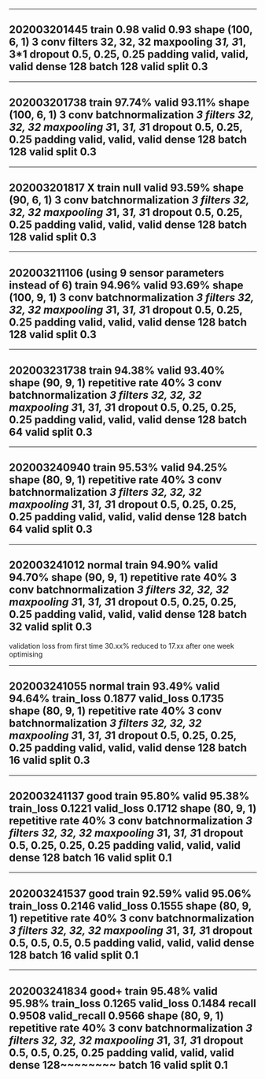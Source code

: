 ---------------------
202003201445 
    train 0.98 valid 0.93
    shape (100, 6, 1)
    3 conv
    filters 32, 32, 32
    maxpooling 3*1, 3*1, 3*1
    dropout 0.5, 0.25, 0.25
    padding valid, valid, valid
    dense 128
    batch 128
    valid split 0.3
---------------------

---------------------
202003201738
    train 97.74% valid 93.11%
    shape (100, 6, 1)
    3 conv 
    batchnormalization *3
    filters 32, 32, 32
    maxpooling 3*1, 3*1, 3*1
    dropout 0.5, 0.25, 0.25
    padding valid, valid, valid
    dense 128
    batch 128
    valid split 0.3
---------------------

---------------------
202003201817 X
    train null valid 93.59%
    shape (90, 6, 1)
    3 conv 
    batchnormalization *3
    filters 32, 32, 32
    maxpooling 3*1, 3*1, 3*1
    dropout 0.5, 0.25, 0.25
    padding valid, valid, valid
    dense 128
    batch 128
    valid split 0.3
---------------------
---------------------
202003211106 (using 9 sensor parameters instead of 6)
    train 94.96% valid 93.69%
    shape (100, 9, 1)
    3 conv 
    batchnormalization *3
    filters 32, 32, 32
    maxpooling 3*1, 3*1, 3*1
    dropout 0.5, 0.25, 0.25
    padding valid, valid, valid
    dense 128
    batch 128
    valid split 0.3
---------------------

---------------------
202003231738
    train 94.38% valid 93.40%
    shape (90, 9, 1)
    repetitive rate 40%
    3 conv 
    batchnormalization *3
    filters 32, 32, 32
    maxpooling 3*1, 3*1, 3*1
    dropout 0.5, 0.25, 0.25, 0.25
    padding valid, valid, valid
    dense 128
    batch 64
    valid split 0.3
---------------------

---------------------
202003240940
    train 95.53% valid 94.25%
    shape (80, 9, 1)
    repetitive rate 40%
    3 conv 
    batchnormalization *3
    filters 32, 32, 32
    maxpooling 3*1, 3*1, 3*1
    dropout 0.5, 0.25, 0.25, 0.25
    padding valid, valid, valid
    dense 128
    batch 64
    valid split 0.3
---------------------

---------------------
202003241012 normal
    train 94.90% valid 94.70%
    shape (90, 9, 1)
    repetitive rate 40%
    3 conv 
    batchnormalization *3
    filters 32, 32, 32
    maxpooling 3*1, 3*1, 3*1
    dropout 0.5, 0.25, 0.25, 0.25
    padding valid, valid, valid
    dense 128
    batch 32
    valid split 0.3
---------------------

validation loss from first time 30.xx% reduced to 17.xx after one week optimising

---------------------
202003241055 normal
    train 93.49% valid 94.64%
    train_loss 0.1877 valid_loss 0.1735
    shape (80, 9, 1)
    repetitive rate 40%
    3 conv 
    batchnormalization *3
    filters 32, 32, 32
    maxpooling 3*1, 3*1, 3*1
    dropout 0.5, 0.25, 0.25, 0.25
    padding valid, valid, valid
    dense 128
    batch 16
    valid split 0.3
---------------------

---------------------
202003241137 good
    train 95.80% valid 95.38%
    train_loss 0.1221 valid_loss 0.1712
    shape (80, 9, 1)
    repetitive rate 40%
    3 conv 
    batchnormalization *3
    filters 32, 32, 32
    maxpooling 3*1, 3*1, 3*1
    dropout 0.5, 0.25, 0.25, 0.25
    padding valid, valid, valid
    dense 128
    batch 16
    valid split 0.1
---------------------

---------------------
202003241537 good
    train 92.59% valid 95.06%
    train_loss 0.2146 valid_loss 0.1555
    shape (80, 9, 1)
    repetitive rate 40%
    3 conv 
    batchnormalization *3
    filters 32, 32, 32
    maxpooling 3*1, 3*1, 3*1
    dropout 0.5, 0.5, 0.5, 0.5
    padding valid, valid, valid
    dense 128
    batch 16
    valid split 0.1
---------------------

---------------------
202003241834 good+
    train 95.48% valid 95.98%
    train_loss 0.1265 valid_loss 0.1484
    recall 0.9508 valid_recall 0.9566
    shape (80, 9, 1)
    repetitive rate 40%
    3 conv 
    batchnormalization *3
    filters 32, 32, 32
    maxpooling 3*1, 3*1, 3*1
    dropout 0.5, 0.5, 0.25, 0.25
    padding valid, valid, valid
    dense 128~~~~~~~~
    batch 16
    valid split 0.1
---------------------